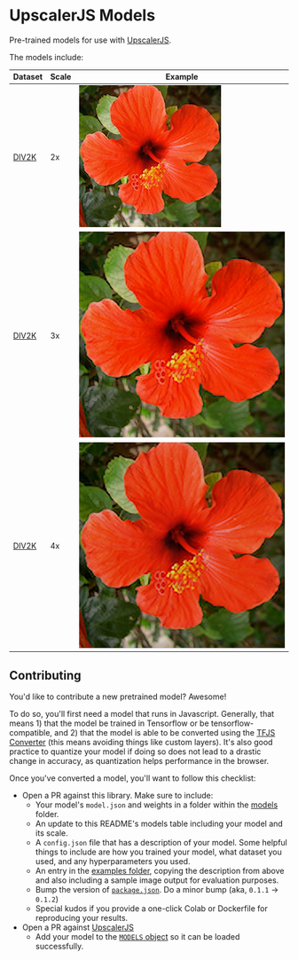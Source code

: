 # UpscalerJS Models

Pre-trained models for use with [UpscalerJS](https://github.com/thekevinscott/UpscalerJS).

The models include:

| Dataset | Scale | Example |
| --- | --- | --- |
| [DIV2K](https://data.vision.ee.ethz.ch/cvl/DIV2K/) | 2x | ![2x](./examples/div2k/assets/2x.png) |
| [DIV2K](https://data.vision.ee.ethz.ch/cvl/DIV2K/) | 3x | ![3x](./examples/div2k/assets/3x.png) |
| [DIV2K](https://data.vision.ee.ethz.ch/cvl/DIV2K/) | 4x | ![4x](./examples/div2k/assets/4x.png) |

## Contributing

You'd like to contribute a new pretrained model? Awesome!

To do so, you'll first need a model that runs in Javascript. Generally, that means 1) that the model be trained in Tensorflow or be tensorflow-compatible, and 2) that the model is able to be converted using the [TFJS Converter](https://www.npmjs.com/package/@tensorflow/tfjs-converter) (this means avoiding things like custom layers). It's also good practice to quantize your model if doing so does not lead to a drastic change in accuracy, as quantization helps performance in the browser.

Once you've converted a model, you'll want to follow this checklist:

* Open a PR against this library. Make sure to include:
  * Your model's `model.json` and weights in a folder within the [models](https://github.com/thekevinscott/UpscalerJS-models/tree/master/models) folder.
  * An update to this README's models table including your model and its scale.
  * A `config.json` file that has a description of your model. Some helpful things to include are how you trained your model, what dataset you used, and any hyperparameters you used.
  * An entry in the [examples folder](https://github.com/thekevinscott/UpscalerJS-models/tree/master/examples/), copying the description from above and also including a sample image output for evaluation purposes.
  * Bump the version of [`package.json`](https://github.com/thekevinscott/UpscalerJS-models/blob/master/package.json). Do a minor bump (aka, `0.1.1` -> `0.1.2`)
  * Special kudos if you provide a one-click Colab or Dockerfile for reproducing your results.
* Open a PR against [UpscalerJS](https://github.com/thekevinscott/UpscalerJS)
  * Add your model to the [`MODELS` object](https://github.com/thekevinscott/UpscalerJS/blob/master/src/models.ts) so it can be loaded successfully.
